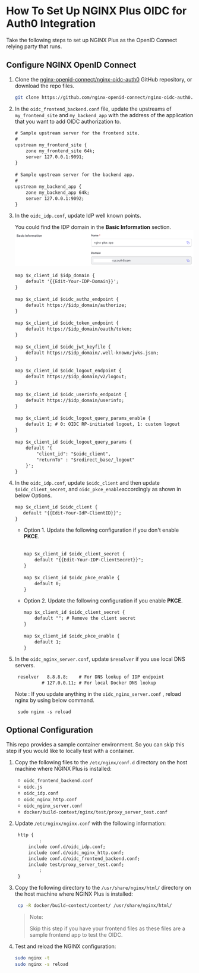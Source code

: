 # How To Set Up NGINX Plus OIDC for Auth0 Integration

Take the following steps to set up NGINX Plus as the OpenID Connect relying party that runs.

## Configure NGINX OpenID Connect

1. Clone the [nginx-openid-connect/nginx-oidc-auth0](git@github.com:nginx-openid-connect/nginx-oidc-v1-auth0.git) GitHub repository, or download the repo files.

   ```bash
   git clone https://github.com/nginx-openid-connect/nginx-oidc-auth0.git
   ```

2. In the `oidc_frontend_backend.conf` file, update the upstreams of `my_frontend_site` and `my_backend_app` with the address of the application that you want to add OIDC authorization to.

   ```nginx
   # Sample upstream server for the frontend site.
   #
   upstream my_frontend_site {
       zone my_frontend_site 64k;
       server 127.0.0.1:9091;
   }

   # Sample upstream server for the backend app.
   #
   upstream my_backend_app {
       zone my_backend_app 64k;
       server 127.0.0.1:9092;
   }
   ```

3. In the `oidc_idp.conf`, update IdP well known points.

   You could find the IDP domain in the **Basic Information** section.  
   ![](./img/basic-domain.png)

   ```nginx
   map $x_client_id $idp_domain {
       default '{{Edit-Your-IDP-Domain}}';
   }

   map $x_client_id $oidc_authz_endpoint {
       default https://$idp_domain/authorize;
   }

   map $x_client_id $oidc_token_endpoint {
       default https://$idp_domain/oauth/token;
   }

   map $x_client_id $oidc_jwt_keyfile {
       default https://$idp_domain/.well-known/jwks.json;
   }

   map $x_client_id $oidc_logout_endpoint {
       default https://$idp_domain/v2/logout;
   }

   map $x_client_id $oidc_userinfo_endpoint {
       default https://$idp_domain/userinfo;
   }
   
   map $x_client_id $oidc_logout_query_params_enable {
       default 1; # 0: OIDC RP-initiated logout, 1: custom logout
   }
   
   map $x_client_id $oidc_logout_query_params {
       default '{
           "client_id": "$oidc_client",
           "returnTo" : "$redirect_base/_logout"
       }';
   }

   ```

4. In the `oidc_idp.conf`, update `$oidc_client` and then update `$oidc_client_secret`, and `oidc_pkce_enable`accordingly as shown in below Options.
     
    ```nginx
    map $x_client_id $oidc_client {
       default "{{Edit-Your-IdP-ClientID}}";
    }
    ```
   - Option 1. Update the following configuration if you don't enable **PKCE**.

     ```nginx

     map $x_client_id $oidc_client_secret {
         default "{{Edit-Your-IDP-ClientSecret}}";
     }

     map $x_client_id $oidc_pkce_enable {
         default 0;
     }
     ```

   - Option 2. Update the following configuration if you enable **PKCE**.

     ```nginx
     map $x_client_id $oidc_client_secret {
         default ""; # Remove the client secret
     }

     map $x_client_id $oidc_pkce_enable {
         default 1;
     }
     ```

5. In the `oidc_nginx_server.conf`, update `$resolver` if you use local DNS servers.

   ```nginx
    resolver   8.8.8.8;    # For DNS lookup of IDP endpoint
             # 127.0.0.11; # For local Docker DNS lookup
   ```
   Note : If you update anything in the `oidc_nginx_server.conf` , reload nginx by using below command.
   
   `````nginx
    sudo nginx -s reload
   `````
  
## Optional Configuration

This repo provides a sample container environment. So you can skip this step if you would like to locally test with a container.

1. Copy the following files to the `/etc/nginx/conf.d` directory on the host machine where NGINX Plus is installed:

   - `oidc_frontend_backend.conf`
   - `oidc.js`
   - `oidc_idp.conf`
   - `oidc_nginx_http.conf`
   - `oidc_nginx_server.conf`
   - `docker/build-context/nginx/test/proxy_server_test.conf`

2. Update `/etc/nginx/nginx.conf` with the following information:

   ```nginx
    http {
            :
        include conf.d/oidc_idp.conf;
        include conf.d/oidc_nginx_http.conf;
        include conf.d/oidc_frontend_backend.conf;
        include test/proxy_server_test.conf;
            :
    }
   ```

3. Copy the following directory to the `/usr/share/nginx/html/` directory on the host machine where NGINX Plus is installed:

   ```bash
    cp -R docker/build-context/content/ /usr/share/nginx/html/
   ```

   > Note:
   >
   > Skip this step if you have your frontend files as these files are a sample frontend app to test the OIDC.

4. Test and reload the NGINX configuration:

   ```bash
   sudo nginx -t
   sudo nginx -s reload
   ```
